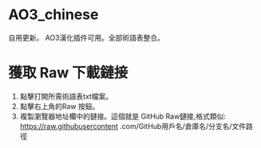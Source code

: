 # AO3_chinese
自用更新。 AO3漢化插件可用。全部術語表整合。

# 獲取 Raw 下載鏈接

1. 點擊打開所需術語表txt檔案。
2. 點擊右上角的Raw 按鈕。
3. 複製瀏覽器地址欄中的鏈接。這個就是 GitHub Raw鏈接,格式類似:
https://raw.githubusercontent .com/GitHub用戶名/倉庫名/分支名/文件路徑
